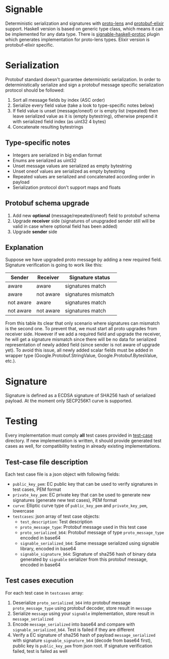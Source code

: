 # Signable

Deterministic serialization and signatures with [proto-lens](https://github.com/coingaming/proto-lens) and [protobuf-elixir](https://github.com/coingaming/protobuf-elixir) support. Haskell version is based on generic type class, which means it can be implemented for any data type. There is [signable-haskell-protoc](https://github.com/coingaming/signable/tree/master/haskell/signable-haskell-protoc) plugin which generates implementation for proto-lens types. Elixir version is protobuf-elixir specific.

# Serialization

Protobuf standard doesn't guarantee deterministic serialization.
In order to deterministically serialize and sign a protobuf message specific serialization protocol should be followed:

1) Sort all message fields by index (ASC order)
2) Serialize every field value (take a look to type-specific notes below)
3) If field value is unset (message/oneof) or is empty list (repeated) then leave serialized value as it is (empty bytestring), otherwise prepend it with serialized field index (as uint32 4 bytes)
4) Concatenate resulting bytestrings

## Type-specific notes

- Integers are serialized in big endian format
- Enums are serialized as uint32
- Unset message values are serialized as empty bytestring
- Unset oneof values are serialized as empty bytestring
- Repeated values are serialized and concatenated according order in payload
- Serialization protocol don't support maps and floats

## Protobuf schema upgrade

1) Add new **optional** (message/repeated/oneof) field to protobuf schema
2) Upgrade **receiver** side (signatures of unupgraded sender still will be valid in case where optional field has been added)
3) Upgrade **sender** side

## Explanation

Suppose we have upgraded proto message by adding a new required field. Signature verification is going to work like this:

| Sender    | Receiver  | Signature status    |
|-----------|-----------|---------------------|
| aware     | aware     | signatures match    |
| aware     | not aware | signatures mismatch |
| not aware | aware     | signatures match    |
| not aware | not aware | signatures match    |

From this table its clear that only scenario where signatures can mismatch is the second one. To prevent that, we must
start all proto upgrades from receiver side. However if we add a required field and upgrade the receiver, he will get a signature
mismatch since there will be no data for serialized representation of newly added field (since sender is not aware of upgrade yet).
To avoid this issue, all newly added scalar fields must be added in wrapper type (Google.Protobuf.StringValue, Google.Protobuf.BytesValue, etc.).

# Signature

Signature is defined as a ECDSA signature of SHA256 hash of serialized payload. At the moment only SECP256K1 curve is supported.

# Testing

Every implementation must comply **all** test cases provided in [test-case](https://github.com/coingaming/signable/tree/master/test-case) directory.
If new implementation is written, it should provide generated test cases as well, for compatibility testing in already existing implementations.

## Test-case file description
Each test case file is a json object with following fields:
* `public_key_pem`: EC public key that can be used to verify signatures in test cases, PEM format
* `private_key_pem`: EC private key that can be used to generate new signatures (generate new test cases), PEM format
* `curve`: Elliptic curve type of `public_key_pem` and `private_key_pem`, lowercase
* `testcases`: json array of test case objects:
   * `test_description`: Test description
   * `proto_message_type`: Protobuf message used in this test case
   * `proto_serialized_b64`: Protobuf message of type `proto_message_type` encoded in base64
   * `signable_serialized_b64`: Same message serialized using signable library, encoded in base64
   * `signable_signature_b64`: Signature of sha256 hash of binary data generated by `signable` serializer from this protobuf message, encoded in base64

## Test cases execution
For each test case in `testcases` array:
1. Deserialize `proto_serialized_b64` into protobuf message `proto_message_type` using protobuf decoder, store result in `message`
2. Serialize `message` using your `signable` implementation, store result in `message_serialized`
3. Encode `message_serialized` into base64 and compare with `signable_serialized_b64`. Test is failed if they are different
4. Verify a EC signature of sha256 hash of payload `message_serialized` with signature `signable_signature_b64` (decode from base64 first), public key is `public_key_pem` from json root. If signature verification failed, test is failed as well
